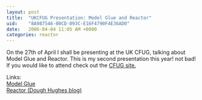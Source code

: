 ```yaml
---
layout: post
title:  "UKCFUG Presentation: Model Glue and Reactor"
uid:	"8A987546-00CD-093C-E16F4790F4E36AD0"
date:   2006-04-04 11:05 AM +0000
categories: reactor
---
```

<p>On the 27th of April I shall be presenting at the UK CFUG, talking about Model Glue and Reactor. This is my second presentation this year! not bad!&nbsp; If you would like to attend check out the <a href="http://www.ukcfug.org/register.cfm?ObjectID=643A62AF-F1FF-921E-1372A1B7B3FBECE4">CFUG site.</a></p>
<p>Links:<br /><a href="http://doughughes.net/">Model Glue<br />Reactor (Dough Hughes blog)</a></p>